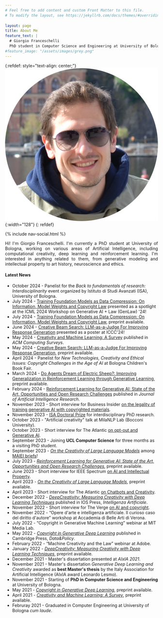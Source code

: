 ```yaml
---
# Feel free to add content and custom Front Matter to this file.
# To modify the layout, see https://jekyllrb.com/docs/themes/#overriding-theme-defaults

layout: page
title: About Me
feature_text: |
  # Giorgio Franceschelli
  PhD student in Computer Science and Engineering at University of Bologna.
#feature_image: "/assets/images/grey.png"
---
```


{:refdef: style="text-align: center;"}
![image](/assets/images/Picture2.png){:width="128"}
{: refdef}

{% include nav-social.html %}

<p align="justify">
Hi! I'm Giorgio Franceschelli. I'm currently a PhD student at University of Bologna, working on various areas of Artificial Intelligence, including computational creativity, deep learning and reinforcement learning.
I'm interested in anything related to them, from generative modeling and intellectual property to art history, neuroscience and ethics. 
</p>

#### Latest News

* October 2024 - Panelist for the _Back to fundamentals of research: Interdisciplinarity_ event organized by Istituto di Studi Avanzati (ISA), University of Bologna.
* July 2024 - [Training Foundation Models as Data Compression: On Information, Model Weights and Copyright Law](https://blog.genlaw.org/pdfs/genlaw_icml2024/85.pdf) presented as a spotlight at the ICML 2024 Workshop on Generative AI + Law (GenLaw) '24!
* July 2024 - [Training Foundation Models as Data Compression: On Information, Model Weights and Copyright Law](https://arxiv.org/abs/2407.13493), preprint available.
* June 2024 - [Creative Beam Search: LLM-as-a-Judge For Improving Response Generation](https://computationalcreativity.net/iccc24/short-papers/ICCC24_paper_161.pdf) presented as a poster at ICCC'24!
* May 2024 - [Creativity and Machine Learning: A Survey](https://dl.acm.org/doi/10.1145/3664595) published in _ACM Computing Surveys_.
* May 2024 - [Creative Beam Search: LLM-as-a-Judge For Improving Response Generation](https://arxiv.org/abs/2405.00099), preprint available. 
* April 2024 - Panelist for _New Technologies, Creativity and Ethical Issues: Copyright Challenges in the Age of AI_ at Bologna Children's Book Fair.
* March 2024 - [Do Agents Dream of Electric Sheep?: Improving Generalization in Reinforcement Learning through Generative Learning](https://arxiv.org/abs/2403.07979), preprint available.
* February 2024 - [Reinforcement Learning for Generative AI: State of the Art, Opportunities and Open Research Challenges](https://jair.org/index.php/jair/article/view/15278) published in _Journal of Artificial Intelligence Research_.
* November 2023 - Short interview for Business Insider [on the legality of training generative AI with copyrighted materials](https://www.businessinsider.com/a-stability-executive-quit-saying-that-generative-ai-exploits-creators-2023-11).
* November 2023 - [ISA Doctoral Prize](https://site.unibo.it/isa/en/highlights/isa_doctoral_prize) for interdisciplinary PhD research.
* October 2023 - "Artificial creativity" talk at MilaNLP Lab (Bocconi University).
* October 2023 - Short interview for The Atlantic [on opt-out and Generative AI](https://www.theatlantic.com/technology/archive/2023/10/openai-dall-e-3-artists-work/675519/).
* September 2023 - Joining <b>UCL Computer Science</b> for three months as a visiting PhD student.
* September 2023 - [_On the Creativity of Large Language Models_](https://arxiv.org/abs/2304.00008) among [MAIEI briefs](https://montrealethics.ai/on-the-creativity-of-large-language-models/)!
* July 2023 - [_Reinforcement Learning for Generative AI: State of the Art, Opportunities and Open Research Challenges_](https://arxiv.org/abs/2308.00031), preprint available.
* June 2023 - Short interview for IEEE Spectrum [on AI and Intellectual Property](https://spectrum.ieee.org/generative-ai-ip-problem).
* April 2023 - [_On the Creativity of Large Language Models_](https://arxiv.org/abs/2304.00008), preprint available.
* April 2023 - Short interview for The Atlantic [on Chatbots and Creativity](https://www.theatlantic.com/technology/archive/2023/04/chatgpt-generative-ai-reliability-creativity-grocery-list/673759/).
* December 2022 - [_DeepCreativity: Measuring Creativity with Deep Learning Techniques_](https://content.iospress.com/articles/intelligenza-artificiale/ia220136) published in IOS Press, _Intelligenza Artificiale_.
* November 2022 - Short interview for The Verge [on AI and copyright](https://www.theverge.com/23444685/generative-ai-copyright-infringement-legal-fair-use-training-data).
* November 2022 - “Opere d'arte e intelligenza artificiale. Il curioso caso del diritto d'autore” workshop at Accademia di Belle Arti di Verona.
* July 2022 - “Copyright in Generative Machine Learning” webinar at MIT Media Lab.
* May 2022 - [_Copyright in Generative Deep Learning_](https://www.cambridge.org/core/journals/data-and-policy/article/copyright-in-generative-deep-learning/C401539FDF79A6AC6CEE8C5256508B5E#) published in Cambridge Press, _Data&Policy_.
* February 2022 - “Machine Creativity and the Law” webinar at Adobe.
* January 2022 - [_DeepCreativity: Measuring Creativity with Deep Learning Techniques_](https://arxiv.org/abs/2201.06118), preprint available.
* December 2021 - Master's dissertation presented at _AIxIA 2021_.
* November 2021 - Master's dissertation _Generative Deep Learning and Creativity_ awarded as <b>best Master's thesis</b> by the Italy Association for Artificial Intelligence (AIxIA award Leonardo Lesmo).
* November 2021 - Starting of <b>PhD in Computer Science and Engineering</b> at University of Bologna.
* May 2021 - [_Copyright in Generative Deep Learning_](https://arxiv.org/abs/2105.09266), preprint available.
* April 2021 - [_Creativity and Machine Learning: A Survey_](https://arxiv.org/abs/2104.02726), preprint available.
* Februray 2021 - Graduated in Computer Engineering at University of Bologna _cum laude_.
